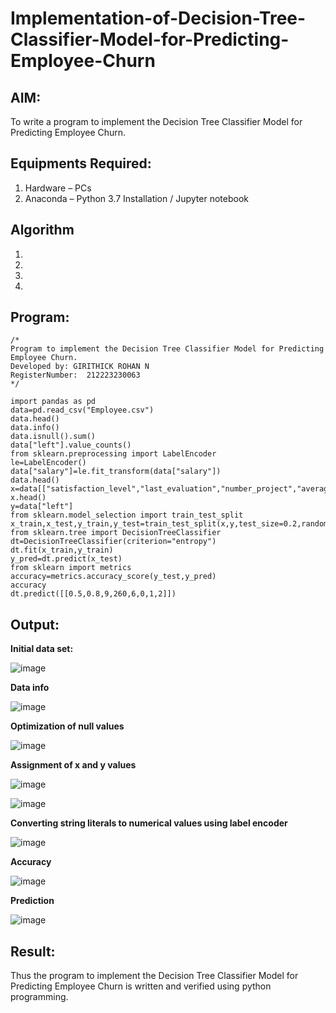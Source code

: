 # Implementation-of-Decision-Tree-Classifier-Model-for-Predicting-Employee-Churn

## AIM:
To write a program to implement the Decision Tree Classifier Model for Predicting Employee Churn.

## Equipments Required:
1. Hardware – PCs
2. Anaconda – Python 3.7 Installation / Jupyter notebook

## Algorithm
1. 
2. 
3. 
4. 

## Program:
```
/*
Program to implement the Decision Tree Classifier Model for Predicting Employee Churn.
Developed by: GIRITHICK ROHAN N
RegisterNumber:  212223230063
*/

import pandas as pd
data=pd.read_csv("Employee.csv")
data.head()
data.info()
data.isnull().sum()
data["left"].value_counts()
from sklearn.preprocessing import LabelEncoder
le=LabelEncoder()
data["salary"]=le.fit_transform(data["salary"])
data.head()
x=data[["satisfaction_level","last_evaluation","number_project","average_montly_hours","time_spend_company","Work_accident","promotion_last_5years","salary"]]
x.head()
y=data["left"]
from sklearn.model_selection import train_test_split
x_train,x_test,y_train,y_test=train_test_split(x,y,test_size=0.2,random_state=100)
from sklearn.tree import DecisionTreeClassifier
dt=DecisionTreeClassifier(criterion="entropy")
dt.fit(x_train,y_train)
y_pred=dt.predict(x_test)
from sklearn import metrics
accuracy=metrics.accuracy_score(y_test,y_pred)
accuracy
dt.predict([[0.5,0.8,9,260,6,0,1,2]])

```

## Output:
<b>Initial data set:</b>

![image](https://github.com/prasannavenkat01/Implementation-of-Decision-Tree-Classifier-Model-for-Predicting-Employee-Churn/assets/150702500/6a63f780-73eb-40c8-aa0e-ace8d7347028)

<b>Data info </b>

![image](https://github.com/prasannavenkat01/Implementation-of-Decision-Tree-Classifier-Model-for-Predicting-Employee-Churn/assets/150702500/e0f67af6-a6f7-4f0b-a431-b04241ea3507)

<b>Optimization of null values</b>

![image](https://github.com/prasannavenkat01/Implementation-of-Decision-Tree-Classifier-Model-for-Predicting-Employee-Churn/assets/150702500/e2361c73-3939-44d0-a556-4b4111e3cb78)

<b>Assignment of x and y values</b>

![image](https://github.com/prasannavenkat01/Implementation-of-Decision-Tree-Classifier-Model-for-Predicting-Employee-Churn/assets/150702500/bf2f93ad-6767-420a-8289-a092b02a0369)

![image](https://github.com/prasannavenkat01/Implementation-of-Decision-Tree-Classifier-Model-for-Predicting-Employee-Churn/assets/150702500/fa0f0dd0-0b84-4996-9e6f-aea7863075af)


<b>Converting string literals to numerical values using label encoder </b>

![image](https://github.com/prasannavenkat01/Implementation-of-Decision-Tree-Classifier-Model-for-Predicting-Employee-Churn/assets/150702500/b5d31c97-80c6-4bf6-a16b-94e9fbebe49a)

<b>Accuracy</b>

![image](https://github.com/prasannavenkat01/Implementation-of-Decision-Tree-Classifier-Model-for-Predicting-Employee-Churn/assets/150702500/22aec650-d46c-4653-b7c5-1b9a33403fca)

<b>Prediction</b>

![image](https://github.com/prasannavenkat01/Implementation-of-Decision-Tree-Classifier-Model-for-Predicting-Employee-Churn/assets/150702500/11b978cb-24db-441e-b3d6-fb33403bb1ef)

## Result:
Thus the program to implement the  Decision Tree Classifier Model for Predicting Employee Churn is written and verified using python programming.
